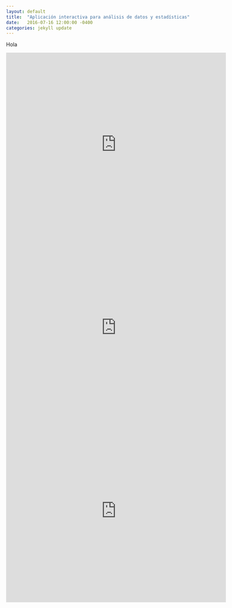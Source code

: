 ```yaml
---
layout: default
title:  "Aplicación interactiva para análisis de datos y estadísticas"
date:   2016-07-16 12:00:00 -0400
categories: jekyll update
---
```




Hola

<iframe src="https://zenitmapas.github.io/maps/plot_escuelas.html" style="border: none; width: 600px; height: 500px"></iframe>

<iframe src="https://zenitmapas.github.io/maps/Ciclovias.html" style="border: none; width: 600px; height: 500px"></iframe>

<iframe src="https://zenitmapas.github.io/maps/Hablantes%20ind%C3%ADgena%20una%20capa.html" style="border: none; width: 600px; height: 500px"></iframe>



